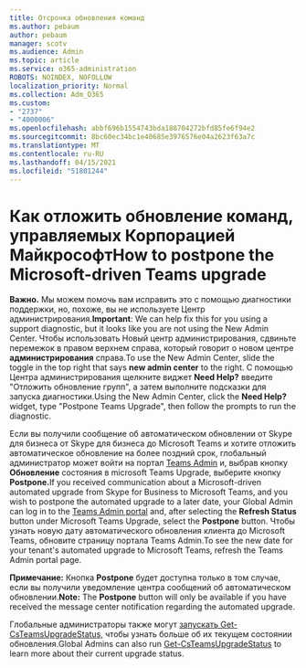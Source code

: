 ```yaml
---
title: Отсрочка обновления команд
ms.author: pebaum
author: pebaum
manager: scotv
ms.audience: Admin
ms.topic: article
ms.service: o365-administration
ROBOTS: NOINDEX, NOFOLLOW
localization_priority: Normal
ms.collection: Adm_O365
ms.custom:
- "2737"
- "4000006"
ms.openlocfilehash: abbf696b1554743bda188704272bfd85fe6f94e2
ms.sourcegitcommit: 8bc60ec34bc1e40685e3976576e04a2623f63a7c
ms.translationtype: MT
ms.contentlocale: ru-RU
ms.lasthandoff: 04/15/2021
ms.locfileid: "51801244"
---
```

# <a name="how-to-postpone-the-microsoft-driven-teams-upgrade"></a><span data-ttu-id="b4c21-102">Как отложить обновление команд, управляемых Корпорацией Майкрософт</span><span class="sxs-lookup"><span data-stu-id="b4c21-102">How to postpone the Microsoft-driven Teams upgrade</span></span>

<span data-ttu-id="b4c21-103">**Важно.** Мы можем помочь вам исправить это с помощью диагностики поддержки, но, похоже, вы не используете Центр администрирования.</span><span class="sxs-lookup"><span data-stu-id="b4c21-103">**Important**: We can help fix this for you using a support diagnostic, but it looks like you are not using the New Admin Center.</span></span> <span data-ttu-id="b4c21-104">Чтобы использовать Новый центр администрирования, сдвиньте перемежок в правом верхнем справа, который говорит о новом центре **администрирования** справа.</span><span class="sxs-lookup"><span data-stu-id="b4c21-104">To use the New Admin Center, slide the toggle in the top right that says **new admin center** to the right.</span></span> <span data-ttu-id="b4c21-105">С помощью Центра администрирования щелкните виджет **Need Help?** введите "Отложить обновление групп", а затем выполните подсказки для запуска диагностики.</span><span class="sxs-lookup"><span data-stu-id="b4c21-105">Using the New Admin Center, click the **Need Help?** widget, type "Postpone Teams Upgrade", then follow the prompts to run the diagnostic.</span></span>

<span data-ttu-id="b4c21-106">Если вы получили сообщение об автоматическом обновлении от Skype для бизнеса от Skype для бизнеса до Microsoft Teams и хотите отложить автоматическое обновление на более поздний срок, глобальный администратор может войти на портал [Teams Admin](https://admin.teams.microsoft.com/dashboard) и, выбрав кнопку **Обновление** состояния в microsoft Teams Upgrade, выберите кнопку **Postpone.**</span><span class="sxs-lookup"><span data-stu-id="b4c21-106">If you received communication about a Microsoft-driven automated upgrade from Skype for Business to Microsoft Teams, and you wish to postpone the automated upgrade to a later date, your Global Admin can log in to the [Teams Admin portal](https://admin.teams.microsoft.com/dashboard) and, after selecting the **Refresh Status** button under Microsoft Teams Upgrade, select the **Postpone** button.</span></span> <span data-ttu-id="b4c21-107">Чтобы узнать новую дату автоматического обновления клиента до Microsoft Teams, обновите страницу портала Teams Admin.</span><span class="sxs-lookup"><span data-stu-id="b4c21-107">To see the new date for your tenant's automated upgrade to Microsoft Teams, refresh the Teams Admin portal page.</span></span>

<span data-ttu-id="b4c21-108">**Примечание:** Кнопка **Postpone** будет доступна только в том случае, если вы получили уведомление центра сообщений об автоматическом обновлении.</span><span class="sxs-lookup"><span data-stu-id="b4c21-108">**Note:** The **Postpone** button will only be available if you have received the message center notification regarding the automated upgrade.</span></span> 

<span data-ttu-id="b4c21-109">Глобальные администраторы также могут [запускать Get-CsTeamsUpgradeStatus,](https://docs.microsoft.com/powershell/module/skype/get-csteamsupgradestatus?view=skype-ps) чтобы узнать больше об их текущем состоянии обновления.</span><span class="sxs-lookup"><span data-stu-id="b4c21-109">Global Admins can also run [Get-CsTeamsUpgradeStatus](https://docs.microsoft.com/powershell/module/skype/get-csteamsupgradestatus?view=skype-ps) to learn more about their current upgrade status.</span></span>
